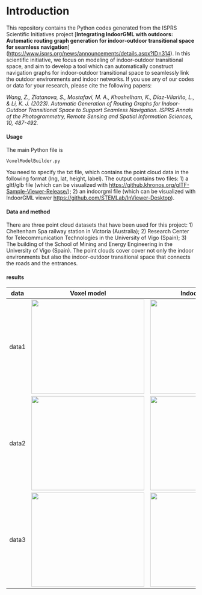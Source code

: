 # Introduction
This repository contains the Python codes generated from the ISPRS Scientific Initiatives project [**Integrating IndoorGML with outdoors: Automatic routing graph generation for indoor‐outdoor transitional space for seamless navigation**] (https://www.isprs.org/news/announcements/details.aspx?ID=314). In this scientific initiative, we focus on modeling of indoor-outdoor transitional space, and aim to develop a tool which can automatically construct navigation graphs for indoor-outdoor transitional space to seamlessly link the outdoor environments and indoor networks. If you use any of our codes or data for your research, please cite the following papers:

*Wang, Z., Zlatanova, S., Mostafavi, M. A., Khoshelham, K., Díaz-Vilariño, L., & Li, K. J. (2023). Automatic Generation of Routing Graphs for Indoor-Outdoor Transitional Space to Support Seamless Navigation. ISPRS Annals of the Photogrammetry, Remote Sensing and Spatial Information Sciences, 10, 487-492.*

#### Usage
The main Python file is 
```
VoxelModelBuilder.py
```
You need to specify the txt file, which contains the point cloud data in the following format (lng, lat, height, label).
The output contains two files: 1) a gltf/glb file (which can be visualized with https://github.khronos.org/glTF-Sample-Viewer-Release/); 2) an indoorgml file (which can be visualized with IndoorGML viewer https://github.com/STEMLab/InViewer-Desktop).

#### Data and method 
There are three point cloud datasets that have been used for this project: 1) Cheltenham Spa railway station in Victoria (Australia); 2) Research Center for Telecommunication Technologies in the University of Vigo (Spain); 3) The building of the School of Mining and Energy Engineering in the University of Vigo (Spain). The point clouds cover cover not only the indoor environments but also the indoor-outdoor transitional space that connects the roads and the entrances. <be >


#### results
data | Voxel model                |  IndoorGML model
:---------------:|:-------------------------:|:-------------------------:
data1 | <img width="300" height="250"   src="https://github.com/tgis-lab/pointcloud-to-indoorgml/blob/main/fig/tspace_withts_noroute_noroof_au.png" /> | <img width="300" height="250"  src="https://github.com/tgis-lab/pointcloud-to-indoorgml/blob/main/fig/indoorgml_au2.png" />
data2 |<img width="300" height="250"  src="https://github.com/tgis-lab/pointcloud-to-indoorgml/blob/main/fig/tspace_withts_noroute_noroof_minas.png" /> |  <img width="300" height="250"   src="https://github.com/tgis-lab/pointcloud-to-indoorgml/blob/main/fig/indoorgml_minas2.png" />
data3 |<img width="300" height="250"  src="https://github.com/tgis-lab/pointcloud-to-indoorgml/blob/main/fig/tspace_withts_noroute_noroof_teleco.png" /> |  <img width="300" height="250"   src="https://github.com/tgis-lab/pointcloud-to-indoorgml/blob/main/fig/indoorgml_teleco.png" />

